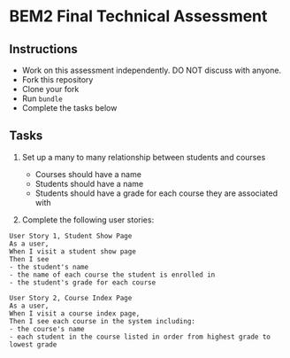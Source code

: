 # BEM2 Final Technical Assessment

## Instructions

* Work on this assessment independently. DO NOT discuss with anyone.
* Fork this repository
* Clone your fork
* Run `bundle`
* Complete the tasks below

## Tasks

1. Set up a many to many relationship between students and courses
   * Courses should have a name
   * Students should have a name
   * Students should have a grade for each course they are associated with

1. Complete the following user stories:

```
User Story 1, Student Show Page
As a user,
When I visit a student show page
Then I see
- the student's name
- the name of each course the student is enrolled in
- the student's grade for each course
```

```
User Story 2, Course Index Page
As a user,
When I visit a course index page,
Then I see each course in the system including:
- the course's name
- each student in the course listed in order from highest grade to lowest grade
```
